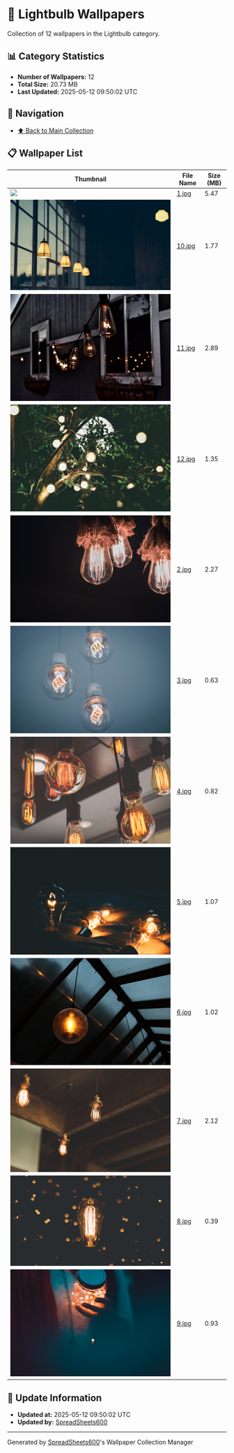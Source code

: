# 📁 Lightbulb Wallpapers

Collection of 12 wallpapers in the Lightbulb category.

## 📊 Category Statistics
- **Number of Wallpapers:** 12
- **Total Size:** 20.73 MB
- **Last Updated:** 2025-05-12 09:50:02 UTC

## 📑 Navigation
- [⬆️ Back to Main Collection](../../README.md)

## 📋 Wallpaper List

| Thumbnail | File Name | Size (MB) |
|-----------|-----------|-----------|
| ![](1.jpg) | [1.jpg](1.jpg) | 5.47 |
| ![](10.jpg) | [10.jpg](10.jpg) | 1.77 |
| ![](11.jpg) | [11.jpg](11.jpg) | 2.89 |
| ![](12.jpg) | [12.jpg](12.jpg) | 1.35 |
| ![](2.jpg) | [2.jpg](2.jpg) | 2.27 |
| ![](3.jpg) | [3.jpg](3.jpg) | 0.63 |
| ![](4.jpg) | [4.jpg](4.jpg) | 0.82 |
| ![](5.jpg) | [5.jpg](5.jpg) | 1.07 |
| ![](6.jpg) | [6.jpg](6.jpg) | 1.02 |
| ![](7.jpg) | [7.jpg](7.jpg) | 2.12 |
| ![](8.jpg) | [8.jpg](8.jpg) | 0.39 |
| ![](9.jpg) | [9.jpg](9.jpg) | 0.93 |


## 🔄 Update Information
- **Updated at:** 2025-05-12 09:50:02 UTC
- **Updated by:** [SpreadSheets600](https://github.com/SpreadSheets600)

---
Generated by [SpreadSheets600](https://github.com/SpreadSheets600)'s Wallpaper Collection Manager
